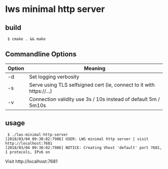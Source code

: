 # lws minimal http server

## build

```
 $ cmake . && make
```
## Commandline Options

Option|Meaning
---|---
-d|Set logging verbosity
-s|Serve using TLS selfsigned cert (ie, connect to it with https://...)
-v|Connection validity use 3s / 10s instead of default 5m / 5m10s

## usage

```
 $ ./lws-minimal-http-server
[2018/03/04 09:30:02:7986] USER: LWS minimal http server | visit http://localhost:7681
[2018/03/04 09:30:02:7986] NOTICE: Creating Vhost 'default' port 7681, 1 protocols, IPv6 on
```

Visit http://localhost:7681


